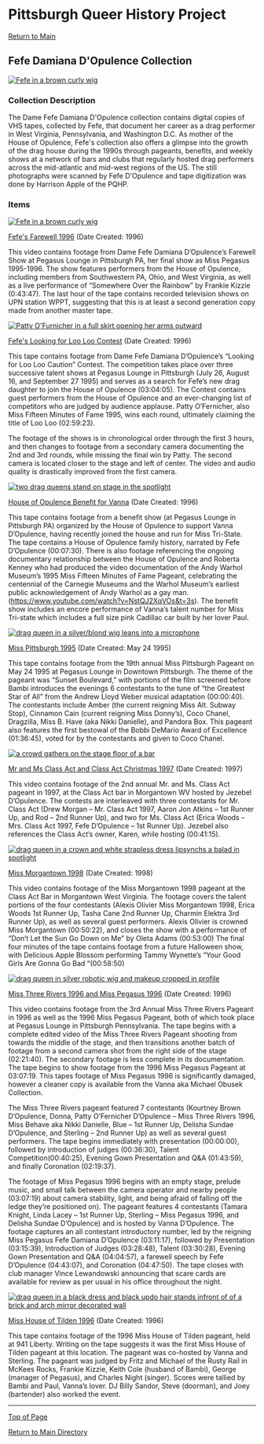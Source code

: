 # Pittsburgh Queer History Project

[Return to Main](../../README.md)

## Fefe Damiana D'Opulence Collection

[![Fefe in a brown curly wig](/collections/Fefe-Collection/image-files/farewellthumb.png)](./Fefe-Description.md)

### Collection Description
The Dame Fefe Damiana D'Opulence collection contains digital copies of VHS tapes, collected by Fefe, that document her career as a drag performer in West Virginia, Pennsylvania, and Washington D.C. As mother of the House of Opulence, Fefe's collection also offers a glimpse into the growth of the drag house during the 1990s through pageants, benefits, and weekly shows at a network of bars and clubs that regularly hosted drag performers across the mid-atlantic and mid-west regions of the US. The still photographs were scanned by Fefe D'Opulence and tape digitization was done by Harrison Apple of the PQHP.

### Items

[![Fefe in a brown curly wig](/collections/Fefe-Collection/image-files/farewellthumb.png)](https://vimeo.com/277889247)

[Fefe's Farewell 1996](https://vimeo.com/277889247)
(Date Created: 1996)

This video contains footage from Dame Fefe Damiana D’Opulence’s Farewell Show at Pegasus Lounge in Pittsburgh PA, her final show as Miss Pegasus 1995-1996. The show features performers from the House of Opulence, including members from Southwestern PA, Ohio, and West Virginia, as well as a live performance of “Somewhere Over the Rainbow” by Frankie Kizzie (0:43:47). The last hour of the tape contains recorded television shows on UPN station WPPT, suggesting that this is at least a second generation copy made from another master tape.

[![Patty O'Furnicher in a full skirt opening her arms outward](/collections/Fefe-Collection/image-files/looloothumb.png)](https://vimeo.com/277281206)

[Fefe's Looking for Loo Loo Contest](https://vimeo.com/277281206)
(Date Created: 1996)

This tape contains footage from Dame Fefe Damiana D’Opulence’s “Looking for Loo Loo Caution” Contest. The competition takes place over three successive talent shows at Pegasus Lounge in Pittsburgh (July 26, August 16, and September 27 1995) and serves as a search for Fefe’s new drag daughter to join the House of Opulence (03:04:05). The Contest contains guest performers from the House of Opulence and an ever-changing list of competitors who are judged by audience applause. Patty O’Fernicher, also Miss Fifteen Minutes of Fame 1995, wins each round, ultimately claiming the title of Loo Loo (02:59:23).


The footage of the shows is in chronological order through the first 3 hours, and then changes to footage from a secondary camera documenting the 2nd and 3rd rounds, while missing the final win by Patty. The second camera is located closer to the stage and left of center. The video and audio quality is drastically improved from the first camera.

[![two drag queens stand on stage in the spotlight](/collections/Fefe-Collection/image-files/benefitvannathumb.png)](https://vimeo.com/276487811)

[House of Opulence Benefit for Vanna](https://vimeo.com/276487811)
(Date Created: 1996)

This tape contains footage from a benefit show (at Pegasus Lounge in Pittsburgh PA) organized by the House of Opulence to support Vanna D’Opulence, having recently joined the house and run for Miss Tri-State. The tape contains a House of Opulence family history, narrated by Fefe D’Opulence (00:07:30). There is also footage referencing the ongoing documentary relationship between the House of Opulence and Roberta Kenney who had produced the video documentation of the Andy Warhol Museum’s 1995 Miss Fifteen Minutes of Fame Pageant, celebrating the centennial of the Carnegie Museums and the Warhol Museum’s earliest public acknowledgement of Andy Warhol as a gay man. (https://www.youtube.com/watch?v=NstQJ2XqVOs&t=3s). The benefit show includes an encore performance of Vanna’s talent number for Miss Tri-state which includes a full size pink Cadillac car built by her lover Paul.

[![drag queen in a silver/blond wig leans into a microphone](/collections/Fefe-Collection/image-files/mspgh95thumb.png)](https://vimeo.com/276488681)

[Miss Pittsburgh 1995](https://vimeo.com/276488681)
(Date Created: May 24 1995)

This tape contains footage from the 19th annual Miss Pittsburgh Pageant on May 24 1995 at Pegasus Lounge in Downtown Pittsburgh. The theme of the pageant was “Sunset Boulevard,” with portions of the film screened before Bambi introduces the evenings 6 contestants to the tune of “the Greatest Star of All” from the Andrew Lloyd Weber musical adaptation (00:00:40). The contestants include Amber (the current reigning Miss Alt. Subway Stop), Cinnamon Cain (current reigning Miss Donny’s), Coco Chanel, Dragzilla, Miss B. Have (aka Nikki Danielle), and Pandora Box. This pageant also features the first bestowal of the Bobbi DeMario Award of Excellence (01:36:45), voted for by the contestants and given to Coco Chanel.

[![a crowd gathers on the stage floor of a bar](/collections/Fefe-Collection/image-files/classactthumb.png)](https://vimeo.com/278924372)

[Mr and Ms Class Act and Class Act Christmas 1997](https://vimeo.com/278924372)
(Date Created: 1997)

This video contains footage of the 2nd annual Mr. and Ms. Class Act pageant in 1997, at the Class Act bar in Morgantown WV hosted by Jezebel D’Opulence. The contests are interleaved with three contestants for Mr. Class Act (Drew Morgan – Mr. Class Act 1997, Aaron Jon Atkins – 1st Runner Up, and Rod – 2nd Runner Up), and two for Ms. Class Act (Erica Woods – Mrs. Class Act 1997, Fefe D’Opulence – 1st Runner Up). Jezebel also references the Class Act’s owner, Karen, while hosting (00:41:15).

[![drag queen in a crown and white strapless dress lipsynchs a balad in spotlight](/collections/Fefe-Collection/image-files/morgantownthumb.png)](https://vimeo.com/276488166)

[Miss Morgantown 1998](https://vimeo.com/276488166)
(Date Created: 1998)

This video contains footage of the Miss Morgantown 1998 pageant at the Class Act Bar in Morgantown West Virginia. The footage covers the talent portions of the four contestants (Alexis Olivier Miss Morgantown 1998, Erica Woods 1st Runner Up, Tasha Cane 2nd Runner Up, Charmin Elektra 3rd Runner Up), as well as several guest performers. Alexis Olivier is crowned Miss Morgantown (00:50:22), and closes the show with a performance of “Don’t Let the Sun Go Down on Me” by Oleta Adams (00:53:00) The final four minutes of the tape contains footage from a future Halloween show, with Delicious Apple Blossom performing Tammy Wynette’s “Your Good Girls Are Gonna Go Bad “(00:58:50)

[![drag queen in silver robotic wig and makeup cropped in profile](/collections/Fefe-Collection/image-files/3riversthumb.png)](https://vimeo.com/277281804)

[Miss Three Rivers 1996 and Miss Pegasus 1996](https://vimeo.com/277281804)
(Date Created: 1996)

This video contains footage from the 3rd Annual Miss Three Rivers Pageant in 1996 as well as the 1996 Miss Pegasus Pageant, both of which took place at Pegasus Lounge in Pittsburgh Pennsylvania. The tape begins with a complete edited video of the Miss Three Rivers Pageant shooting from towards the middle of the stage, and then transitions another batch of footage from a second camera shot from the right side of the stage (02:21:40). The secondary footage is less complete in its documentation. The tape begins to show footage from the 1996 Miss Pegasus Pageant at 03:07:19. This tapes footage of Miss Pegasus 1996 is significantly damaged, however a cleaner copy is available from the Vanna aka Michael Obusek Collection.


The Miss Three Rivers pageant featured 7 contestants (Kourtney Brown D’Opulence, Donna, Patty O’Fernicher D’Opulence – Miss Three Rivers 1996, Miss Behave aka Nikki Danielle, Blue – 1st Runner Up, Delisha Sundae D’Opulence, and Sterling – 2nd Runner Up) as well as several guest performers. The tape begins immediately with presentation (00:00:00), followed by introduction of judges (00:36:30), Talent Competition(00:40:25), Evening Gown Presentation and Q&A (01:43:59), and finally Coronation (02:19:37).


The footage of Miss Pegasus 1996 begins with an empty stage, prelude music, and small talk between the camera operator and nearby people (03:07:19) about camera stability, light, and being afraid of falling off the ledge they’re positioned on). The pageant features 4 contestants (Tamara Knight, Linda Lacey – 1st Runner Up, Sterling – Miss Pegasus 1996, and Delisha Sundae D’Opulence) and is hosted by Vanna D’Opulence. The footage captures an all contestant introductory number, led by the reigning Miss Pegasus Fefe Damiana D’Opulence (03:11:17), followed by Presentation (03:15:39), Introduction of Judges (03:28:48), Talent (03:30:28), Evening Gown Presentation and Q&A (04:04:57), a farewell speech by Fefe D’Opulence (04:43:07), and Coronation (04:47:50). The tape closes with club manager Vince Lewandowski announcing that scare cards are available for review as per usual in his office throughout the night.

[![drag queen in a black dress and black updo hair stands infront of of a brick and arch mirror decorated wall](/collections/Fefe-Collection/image-files/hotthumb.png)](https://vimeo.com/277901236)

[Miss House of Tilden 1996](https://vimeo.com/277901236)
(Date Created: 1996)

This tape contains footage of the 1996 Miss House of Tilden pageant, held at 941 Liberty. Writing on the tape suggests it was the first Miss House of Tilden pageant at this location. The pageant was co-hosted by Vanna and Sterling. The pageant was judged by Fritz and Michael of the Rusty Rail in McKees Rocks, Frankie Kizzie, Keith Cole (husband of Bambi), George (manager of Pegasus), and Charles Night (singer). Scores were tallied by Bambi and Paul, Vanna’s lover. DJ Billy Sandor, Steve (doorman), and Joey (bartender) also worked the event.

---

[Top of Page](#pittsburgh-queer-history-project)

[Return to Main Directory](../../README.md)
